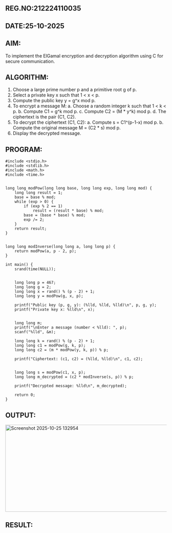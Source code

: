 ## REG.NO:212224110035
## DATE:25-10-2025
## AIM:

To implement the ElGamal encryption and decryption algorithm using C for secure communication.


## ALGORITHM:
1.	Choose a large prime number p and a primitive root g of p.
2.	Select a private key x such that 1 < x < p.
3.	Compute the public key y = g^x mod p.
4.	To encrypt a message M:
a.	Choose a random integer k such that 1 < k < p.
b.	Compute C1 = g^k mod p.
c.	Compute C2 = (M * y^k) mod p.
d.	The ciphertext is the pair (C1, C2).
5.	To decrypt the ciphertext (C1, C2):
a.	Compute s = C1^(p-1-x) mod p.
b.	Compute the original message M = (C2 * s) mod p.
6.	Display the decrypted message.


## PROGRAM:
```
#include <stdio.h>
#include <stdlib.h>
#include <math.h>
#include <time.h>


long long modPow(long long base, long long exp, long long mod) {
    long long result = 1;
    base = base % mod;
    while (exp > 0) {
        if (exp % 2 == 1)
            result = (result * base) % mod;
        base = (base * base) % mod;
        exp /= 2;
    }
    return result;
}


long long modInverse(long long a, long long p) {
    return modPow(a, p - 2, p);
}

int main() {
    srand(time(NULL));

    
    long long p = 467;       
    long long g = 2;         
    long long x = rand() % (p - 2) + 1;  
    long long y = modPow(g, x, p);       

    printf("Public key (p, g, y): (%lld, %lld, %lld)\n", p, g, y);
    printf("Private key x: %lld\n", x);

    
    long long m; 
    printf("\nEnter a message (number < %lld): ", p);
    scanf("%lld", &m);

    long long k = rand() % (p - 2) + 1; 
    long long c1 = modPow(g, k, p);
    long long c2 = (m * modPow(y, k, p)) % p;

    printf("Ciphertext: (c1, c2) = (%lld, %lld)\n", c1, c2);

   
    long long s = modPow(c1, x, p);          
    long long m_decrypted = (c2 * modInverse(s, p)) % p;

    printf("Decrypted message: %lld\n", m_decrypted);

    return 0;
}
```
## OUTPUT:

<img width="647" height="271" alt="Screenshot 2025-10-25 132954" src="https://github.com/user-attachments/assets/41d36d63-b420-46c0-b18f-aa0cb160533d" />

## RESULT:
